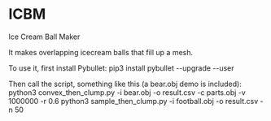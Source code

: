 # ICBM
Ice Cream Ball Maker

It makes overlapping icecream balls that fill up a mesh.

To use it, first install Pybullet:
pip3 install pybullet --upgrade --user

Then call the script, something like this (a bear.obj demo is included):
python3 convex_then_clump.py -i bear.obj -o result.csv -c parts.obj -v 1000000 -r 0.6
python3 sample_then_clump.py -i football.obj -o result.csv -n 50


